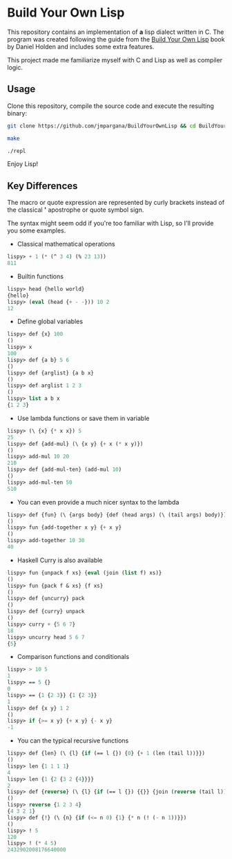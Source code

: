 # Build Your Own Lisp


This repository contains an implementation of **a** lisp dialect written in C.
The program was created following the guide from the [Build Your Own Lisp](http://www.buildyourownlisp.com/)
book by Daniel Holden and includes some extra features.

This project made me familiarize myself with C and Lisp as well as compiler 
logic.

## Usage

Clone this repository, compile the source code and execute the resulting binary:

```bash
git clone https://github.com/jmpargana/BuildYourOwnLisp && cd BuildYourOwnLisp

make

./repl
```

Enjoy Lisp!



## Key Differences

The macro or quote expression are represented by curly brackets
instead of the classical **'** apostrophe or quote symbol sign.

The syntax might seem odd if you're too familiar with Lisp, so I'll
provide you some examples.

- Classical mathematical operations
```lisp
lispy> + 1 (* (^ 3 4) (% 23 13))
811
```

- Builtin functions
```lisp
lispy> head {hello world}
{hello}
lispy> (eval (head {+ - -})) 10 2
12
```


- Define global variables
```lisp
lispy> def {x} 100
()
lispy> x
100
lispy> def {a b} 5 6
()
lispy> def {arglist} {a b x}
()
lispy> def arglist 1 2 3
()
lispy> list a b x
{1 2 3}
```

- Use lambda functions or save them in variable
```lisp
lispy> (\ {x} {* x x}) 5
25
lispy> def {add-mul} (\ {x y} {+ x (* x y)})
()
lispy> add-mul 10 20
210
lispy> def {add-mul-ten} (add-mul 10)
()
lispy> add-mul-ten 50
510
```

- You can even provide a much nicer syntax to the lambda
```lisp
lispy> def {fun} (\ {args body} {def (head args) (\ (tail args) body)})
()
lispy> fun {add-together x y} {+ x y}
()
lispy> add-together 10 30
40
```

- Haskell Curry is also available 
```lisp
lispy> fun {unpack f xs} {eval (join (list f) xs)}
()
lispy> fun {pack f & xs} {f xs}
()
lispy> def {uncurry} pack
()
lispy> def {curry} unpack
()
lispy> curry + {5 6 7}
18
lispy> uncurry head 5 6 7
{5}
```

- Comparison functions and conditionals
```lisp
lispy> > 10 5
1
lispy> == 5 {}
0
lispy> == {1 {2 3}} {1 {2 3}}
1
lispy> def {x y} 1 2
()
lispy> if {>= x y} {+ x y} {- x y}
-1
```


- You can the typical recursive functions
```lisp
lispy> def {len} (\ {l} {if (== l {}) {0} {+ 1 (len (tail l))}})
()
lispy> len {1 1 1 1}
4
lispy> len {1 {2 {3 2 {4}}}}
2
lispy> def {reverse} (\ {l} {if (== l {}) {{}} {join (reverse (tail l)) (head l)}})
()
lispy> reverse {1 2 3 4}
{4 3 2 1}
lispy> def {!} (\ {n} {if (<= n 0) {1} {* n (! (- n 1))}})
()
lispy> ! 5
120
lispy> ! (* 4 5)
2432902008176640000
```
